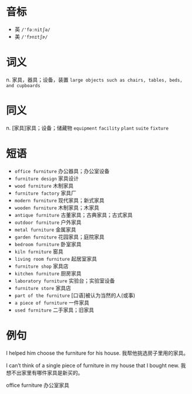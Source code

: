 # 音标

- 英 `/'fəːnitʃə/`
- 美 `/'fɝnɪtʃɚ/`

# 词义

n. 家具，器具；设备，装置
`large objects such as chairs, tables, beds, and cupboards`

# 同义

n. [家具]家具；设备；储藏物
`equipment` `facility` `plant` `suite` `fixture`

# 短语

- `office furniture` 办公器具；办公室设备
- `furniture design` 家具设计
- `wood furniture` 木制家具
- `furniture factory` 家具厂
- `modern furniture` 现代家具；新式家具
- `wooden furniture` 木制家具；木家具
- `antique furniture` 古董家具；古典家具；古式家具
- `outdoor furniture` 户外家具
- `metal furniture` 金属家具
- `garden furniture` 花园家具；庭院家具
- `bedroom furniture` 卧室家具
- `kiln furniture` 窑具
- `living room furniture` 起居室家具
- `furniture shop` 家具店
- `kitchen furniture` 厨房家具
- `laboratory furniture` 实验台；实验室设备
- `furniture store` 家具店
- `part of the furniture` [口语]被认为当然的人(或事)
- `a piece of furniture` 一件家具
- `used furniture` 二手家具；旧家具

# 例句

I helped him choose the furniture for his house.
我帮他挑选房子里用的家具。

I can’t think of a single piece of furniture in my house that I bought new.
我想不出家里有哪件家具是新买的。

office furniture
办公室家具


